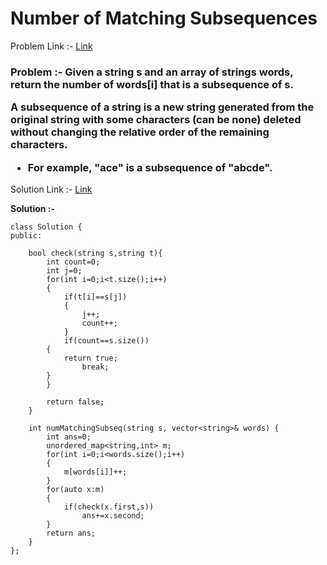 # Number of Matching Subsequences

Problem Link :- [Link](https://leetcode.com/problems/number-of-matching-subsequences/)

<h3>
Problem :- Given a string s and an array of strings words, return the number of words[i] that is a subsequence of s.

A subsequence of a string is a new string generated from the original string with some characters (can be none) deleted without changing the relative order of the remaining characters.

* For example, "ace" is a subsequence of "abcde".
</h3>

Solution Link :- [Link](https://leetcode.com/problems/number-of-matching-subsequences/submissions/875913505/)

**Solution :-**
```
class Solution {
public:
    
    bool check(string s,string t){
        int count=0;
        int j=0;
        for(int i=0;i<t.size();i++)
        {
            if(t[i]==s[j])
            {
                j++;
                count++;
            }
            if(count==s.size())
        {
            return true;
                break;
        }
        }
        
        return false;
    }
    
    int numMatchingSubseq(string s, vector<string>& words) {
        int ans=0;
        unordered_map<string,int> m;
        for(int i=0;i<words.size();i++)
        {
            m[words[i]]++;
        }
        for(auto x:m)
        {
            if(check(x.first,s))
                ans+=x.second;
        }
        return ans;
    }
};

    
```
